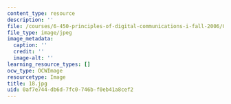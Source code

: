 ```yaml
---
content_type: resource
description: ''
file: /courses/6-450-principles-of-digital-communications-i-fall-2006/0af7e744db6d7fc0746bf0eb41a8cef2_18.jpg
file_type: image/jpeg
image_metadata:
  caption: ''
  credit: ''
  image-alt: ''
learning_resource_types: []
ocw_type: OCWImage
resourcetype: Image
title: 18.jpg
uid: 0af7e744-db6d-7fc0-746b-f0eb41a8cef2
---
```

